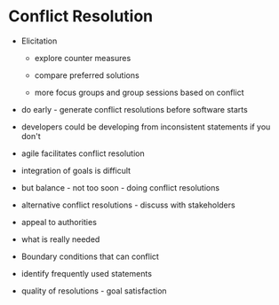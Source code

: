 # Conflict Resolution 

* Elicitation

    *  explore counter measures 

    *  compare preferred solutions
    *  more focus groups and group sessions based on conflict

* do early - generate conflict resolutions before software starts

* developers could be developing from inconsistent statements if you don't

* agile facilitates conflict resolution

* integration of goals is difficult 

* but balance - not too soon - doing conflict resolutions

* alternative conflict resolutions - discuss with stakeholders

*  appeal to authorities

* what is really needed

* Boundary conditions that can conflict

* identify frequently used statements 

*  quality of resolutions - goal satisfaction